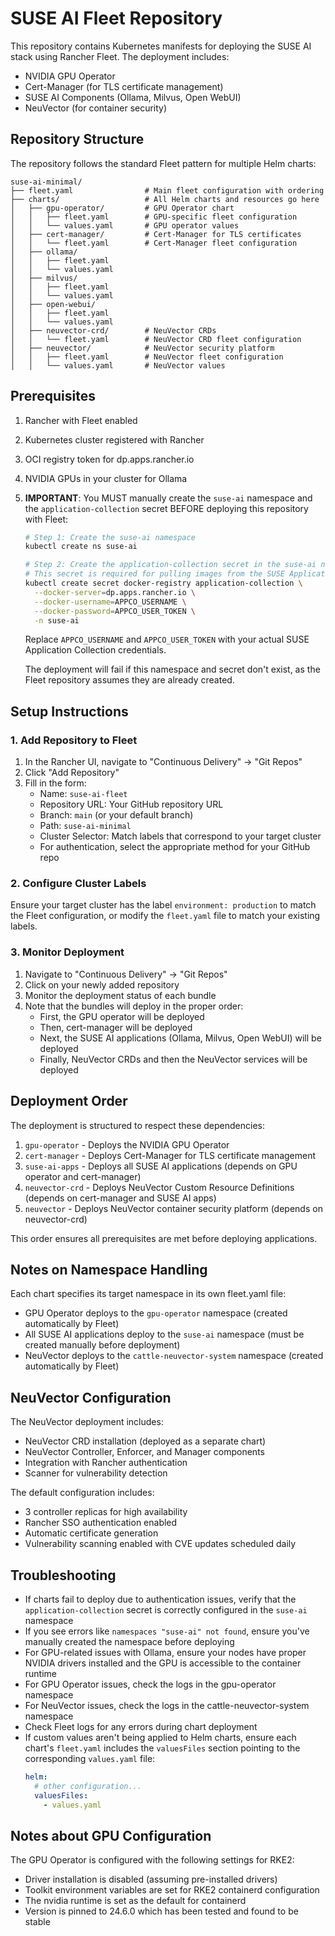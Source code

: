 # SUSE AI Fleet Repository

This repository contains Kubernetes manifests for deploying the SUSE AI stack using Rancher Fleet. The deployment includes:

- NVIDIA GPU Operator
- Cert-Manager (for TLS certificate management)
- SUSE AI Components (Ollama, Milvus, Open WebUI)
- NeuVector (for container security)

## Repository Structure

The repository follows the standard Fleet pattern for multiple Helm charts:

```
suse-ai-minimal/
├── fleet.yaml                # Main fleet configuration with ordering
├── charts/                   # All Helm charts and resources go here
│   ├── gpu-operator/         # GPU Operator chart
│   │   ├── fleet.yaml        # GPU-specific fleet configuration
│   │   └── values.yaml       # GPU operator values
│   ├── cert-manager/         # Cert-Manager for TLS certificates
│   │   └── fleet.yaml        # Cert-Manager fleet configuration
│   ├── ollama/
│   │   ├── fleet.yaml
│   │   └── values.yaml
│   ├── milvus/
│   │   ├── fleet.yaml
│   │   └── values.yaml
│   ├── open-webui/
│   │   ├── fleet.yaml
│   │   └── values.yaml
│   ├── neuvector-crd/        # NeuVector CRDs
│   │   └── fleet.yaml        # NeuVector CRD fleet configuration
│   ├── neuvector/            # NeuVector security platform
│   │   ├── fleet.yaml        # NeuVector fleet configuration
│   │   └── values.yaml       # NeuVector values
```

## Prerequisites

1. Rancher with Fleet enabled
2. Kubernetes cluster registered with Rancher
3. OCI registry token for dp.apps.rancher.io
4. NVIDIA GPUs in your cluster for Ollama
5. **IMPORTANT**: You MUST manually create the `suse-ai` namespace and the `application-collection` secret BEFORE deploying this repository with Fleet:

   ```bash
   # Step 1: Create the suse-ai namespace
   kubectl create ns suse-ai
   
   # Step 2: Create the application-collection secret in the suse-ai namespace
   # This secret is required for pulling images from the SUSE Application Catalog
   kubectl create secret docker-registry application-collection \
     --docker-server=dp.apps.rancher.io \
     --docker-username=APPCO_USERNAME \
     --docker-password=APPCO_USER_TOKEN \
     -n suse-ai
   ```
   Replace `APPCO_USERNAME` and `APPCO_USER_TOKEN` with your actual SUSE Application Collection credentials.

   The deployment will fail if this namespace and secret don't exist, as the Fleet repository assumes they are already created.

## Setup Instructions

### 1. Add Repository to Fleet

1. In the Rancher UI, navigate to "Continuous Delivery" → "Git Repos"
2. Click "Add Repository"
3. Fill in the form:
   - Name: `suse-ai-fleet`
   - Repository URL: Your GitHub repository URL
   - Branch: `main` (or your default branch)
   - Path: `suse-ai-minimal`
   - Cluster Selector: Match labels that correspond to your target cluster
   - For authentication, select the appropriate method for your GitHub repo

### 2. Configure Cluster Labels

Ensure your target cluster has the label `environment: production` to match the Fleet configuration, or modify the `fleet.yaml` file to match your existing labels.

### 3. Monitor Deployment

1. Navigate to "Continuous Delivery" → "Git Repos"
2. Click on your newly added repository
3. Monitor the deployment status of each bundle
4. Note that the bundles will deploy in the proper order:
   - First, the GPU operator will be deployed
   - Then, cert-manager will be deployed
   - Next, the SUSE AI applications (Ollama, Milvus, Open WebUI) will be deployed
   - Finally, NeuVector CRDs and then the NeuVector services will be deployed

## Deployment Order

The deployment is structured to respect these dependencies:

1. `gpu-operator` - Deploys the NVIDIA GPU Operator 
2. `cert-manager` - Deploys Cert-Manager for TLS certificate management
3. `suse-ai-apps` - Deploys all SUSE AI applications (depends on GPU operator and cert-manager)
4. `neuvector-crd` - Deploys NeuVector Custom Resource Definitions (depends on cert-manager and SUSE AI apps)
5. `neuvector` - Deploys NeuVector container security platform (depends on neuvector-crd)

This order ensures all prerequisites are met before deploying applications.

## Notes on Namespace Handling

Each chart specifies its target namespace in its own fleet.yaml file:
- GPU Operator deploys to the `gpu-operator` namespace (created automatically by Fleet)
- All SUSE AI applications deploy to the `suse-ai` namespace (must be created manually before deployment)
- NeuVector deploys to the `cattle-neuvector-system` namespace (created automatically by Fleet)

## NeuVector Configuration

The NeuVector deployment includes:
- NeuVector CRD installation (deployed as a separate chart)
- NeuVector Controller, Enforcer, and Manager components
- Integration with Rancher authentication
- Scanner for vulnerability detection

The default configuration includes:
- 3 controller replicas for high availability
- Rancher SSO authentication enabled
- Automatic certificate generation
- Vulnerability scanning enabled with CVE updates scheduled daily

## Troubleshooting

- If charts fail to deploy due to authentication issues, verify that the `application-collection` secret is correctly configured in the `suse-ai` namespace
- If you see errors like `namespaces "suse-ai" not found`, ensure you've manually created the namespace before deploying
- For GPU-related issues with Ollama, ensure your nodes have proper NVIDIA drivers installed and the GPU is accessible to the container runtime
- For GPU Operator issues, check the logs in the gpu-operator namespace
- For NeuVector issues, check the logs in the cattle-neuvector-system namespace
- Check Fleet logs for any errors during chart deployment
- If custom values aren't being applied to Helm charts, ensure each chart's `fleet.yaml` includes the `valuesFiles` section pointing to the corresponding `values.yaml` file:
  ```yaml
  helm:
    # other configuration...
    valuesFiles:
      - values.yaml
  ```

## Notes about GPU Configuration

The GPU Operator is configured with the following settings for RKE2:

- Driver installation is disabled (assuming pre-installed drivers)
- Toolkit environment variables are set for RKE2 containerd configuration
- The nvidia runtime is set as the default for containerd
- Version is pinned to 24.6.0 which has been tested and found to be stable